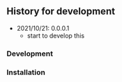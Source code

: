 ## History for development
- 2021/10/21: 0.0.0.1
    - start to develop this



### Development



### Installation


